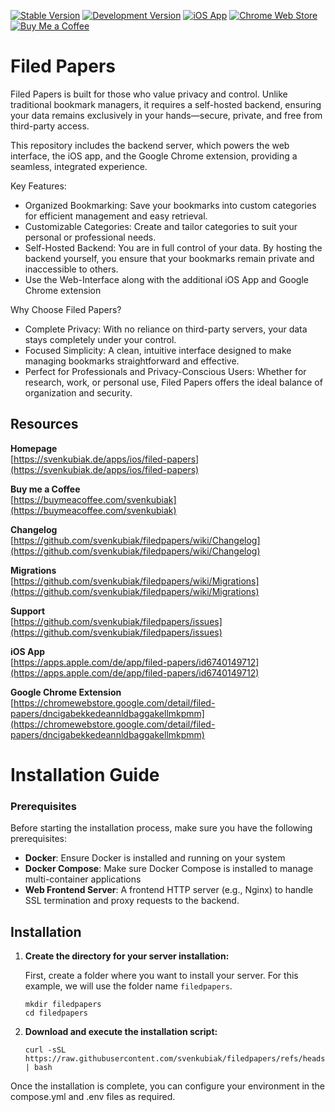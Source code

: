 [![Stable Version](https://img.shields.io/badge/version-stableVersion-brightgreen)](https://github.com/svenkubiak/filedpapers/pkgs/container/filedpapers%2Ffiledpapers?tag=latest)
[![Development Version](https://img.shields.io/badge/version-devVersion-blue)](https://github.com/svenkubiak/filedpapers/pkgs/container/filedpapers%2Ffiledpapers?tag=latest)
[![iOS App](https://img.shields.io/badge/iOS-App_Store-blue?logo=apple)](https://apps.apple.com/de/app/filed-papers/id6740149712)
[![Chrome Web Store](https://img.shields.io/badge/Chrome-Extension-blue?logo=google-chrome)](https://chromewebstore.google.com/detail/filed-papers/dncigabekkedeannldbaggakellmkpmm)
[![Buy Me a Coffee](https://img.shields.io/badge/Buy%20Me%20A%20Coffee-%F0%9F%8D%BA-yellow)](https://buymeacoffee.com/svenkubiak)

Filed Papers
================

Filed Papers is built for those who value privacy and control. Unlike traditional bookmark managers, it requires a self-hosted backend, ensuring your data remains exclusively in your hands—secure, private, and free from third-party access.

This repository includes the backend server, which powers the web interface, the iOS app, and the Google Chrome extension, providing a seamless, integrated experience.

Key Features:

- Organized Bookmarking: Save your bookmarks into custom categories for efficient management and easy retrieval.
- Customizable Categories: Create and tailor categories to suit your personal or professional needs.
- Self-Hosted Backend: You are in full control of your data. By hosting the backend yourself, you ensure that your bookmarks remain private and inaccessible to others.
- Use the Web-Interface along with the additional iOS App and Google Chrome extension

Why Choose Filed Papers?

- Complete Privacy: With no reliance on third-party servers, your data stays completely under your control.
- Focused Simplicity: A clean, intuitive interface designed to make managing bookmarks straightforward and effective.
- Perfect for Professionals and Privacy-Conscious Users: Whether for research, work, or personal use, Filed Papers offers the ideal balance of organization and security. 

## Resources

**Homepage**   
[https://svenkubiak.de/apps/ios/filed-papers](https://svenkubiak.de/apps/ios/filed-papers)

**Buy me a Coffee**   
[https://buymeacoffee.com/svenkubiak](https://buymeacoffee.com/svenkubiak)

**Changelog**   
[https://github.com/svenkubiak/filedpapers/wiki/Changelog](https://github.com/svenkubiak/filedpapers/wiki/Changelog)

**Migrations**   
[https://github.com/svenkubiak/filedpapers/wiki/Migrations](https://github.com/svenkubiak/filedpapers/wiki/Migrations)

**Support**   
[https://github.com/svenkubiak/filedpapers/issues](https://github.com/svenkubiak/filedpapers/issues)

**iOS App**  
[https://apps.apple.com/de/app/filed-papers/id6740149712](https://apps.apple.com/de/app/filed-papers/id6740149712)

**Google Chrome Extension**  
[https://chromewebstore.google.com/detail/filed-papers/dncigabekkedeannldbaggakellmkpmm](https://chromewebstore.google.com/detail/filed-papers/dncigabekkedeannldbaggakellmkpmm)

# Installation Guide

### Prerequisites

Before starting the installation process, make sure you have the following prerequisites:

- **Docker**: Ensure Docker is installed and running on your system
- **Docker Compose**: Make sure Docker Compose is installed to manage multi-container applications
- **Web Frontend Server**: A frontend HTTP server (e.g., Nginx) to handle SSL termination and proxy requests to the backend.

## Installation

1. **Create the directory for your server installation:**

   First, create a folder where you want to install your server. For this example, we will use the folder name `filedpapers`.

   ```shell
   mkdir filedpapers
   cd filedpapers
   ```
2. **Download and execute the installation script:**

   ```shell
   curl -sSL https://raw.githubusercontent.com/svenkubiak/filedpapers/refs/heads/main/install.sh | bash
   ```

Once the installation is complete, you can configure your environment in the compose.yml and .env files as required.